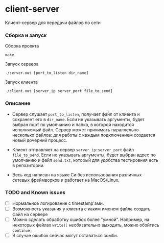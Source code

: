# client-server
Клиент-сервер для передачи файлов по сети

### Cборка и запуск
Сборка проекта
```shell
make
```
Запуск сервера
```shell
./server.out [port_to_listen dir_name]
```
Запуск клиента
```shell
./client.out [server_ip server_port file_to_send]
```

### Описание
- Сервер слушает `port_to_listen`, получает файл от клиента
и сохраняет его в `dir_name`. Если не указывать аргументы,
будет выбран порт по умолчанию и папка, в которой находится исполняемый файл.
Сервер может принимать параллельно несколько файлов:
для работы с каждым подключением создается новый дочерний процесс.

- Клиент отправляет на сервер `server_ip:server_port` файл `file_to_send`.
Если не указывать аргументы, будет выбран адрес по умолчанию и файл `send.txt`, 
который для удобства тестировния есть в репозитории.

- Весь код написан на языке Си без использования различных сетевых фреймворков
и работает на MacOS/Linux.

### TODO and Known issues
- [ ] Нормальное логирование с timestamp'ами.
- [ ] Возможность указания у клиента с каким именем файла создать
файл на сервере
- [ ] Можно сделать обработку ошибок более "умной". Например, на некоторых фейлах
  `write()` необязательно выходить, можно обойтись `continue;`
- [ ] В случае ошибок сейчас могут оставаться зомби. 
